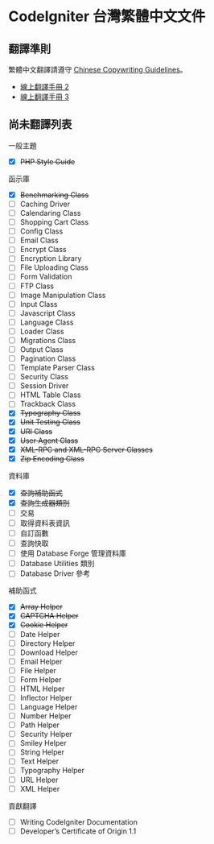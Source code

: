 # CodeIgniter 台灣繁體中文文件

## 翻譯準則

繁體中文翻譯請遵守 [Chinese Copywriting Guidelines](https://github.com/sparanoid/chinese-copywriting-guidelines)。

* [線上翻譯手冊 2](http://codeigniter.org.tw/user_guide/)
* [線上翻譯手冊 3](http://codeigniter.org.tw/userguide3/)

## 尚未翻譯列表

一般主題

* [x] <del>PHP Style Guide</del>

函示庫

* [x] <del>Benchmarking Class</del>
* [ ] Caching Driver
* [ ] Calendaring Class
* [ ] Shopping Cart Class
* [ ] Config Class
* [ ] Email Class
* [ ] Encrypt Class
* [ ] Encryption Library
* [ ] File Uploading Class
* [ ] Form Validation
* [ ] FTP Class
* [ ] Image Manipulation Class
* [ ] Input Class
* [ ] Javascript Class
* [ ] Language Class
* [ ] Loader Class
* [ ] Migrations Class
* [ ] Output Class
* [ ] Pagination Class
* [ ] Template Parser Class
* [ ] Security Class
* [ ] Session Driver
* [ ] HTML Table Class
* [ ] Trackback Class
* [x] <del>Typography Class</del>
* [x] <del>Unit Testing Class</del>
* [x] <del>URI Class</del>
* [x] <del>User Agent Class</del>
* [x] <del>XML-RPC and XML-RPC Server Classes</del>
* [x] <del>Zip Encoding Class</del>

資料庫

* [x] <del>查詢補助函式</del>
* [x] <del>查詢生成器類別</del>
* [ ] 交易
* [ ] 取得資料表資訊
* [ ] 自訂函數
* [ ] 查詢快取
* [ ] 使用 Database Forge 管理資料庫
* [ ] Database Utilities 類別
* [ ] Database Driver 參考

補助函式

* [x] <del>Array Helper</del>
* [x] <del>CAPTCHA Helper</del>
* [x] <del>Cookie Helper</del>
* [ ] Date Helper
* [ ] Directory Helper
* [ ] Download Helper
* [ ] Email Helper
* [ ] File Helper
* [ ] Form Helper
* [ ] HTML Helper
* [ ] Inflector Helper
* [ ] Language Helper
* [ ] Number Helper
* [ ] Path Helper
* [ ] Security Helper
* [ ] Smiley Helper
* [ ] String Helper
* [ ] Text Helper
* [ ] Typography Helper
* [ ] URL Helper
* [ ] XML Helper

貢獻翻譯

* [ ] Writing CodeIgniter Documentation
* [ ] Developer’s Certificate of Origin 1.1
